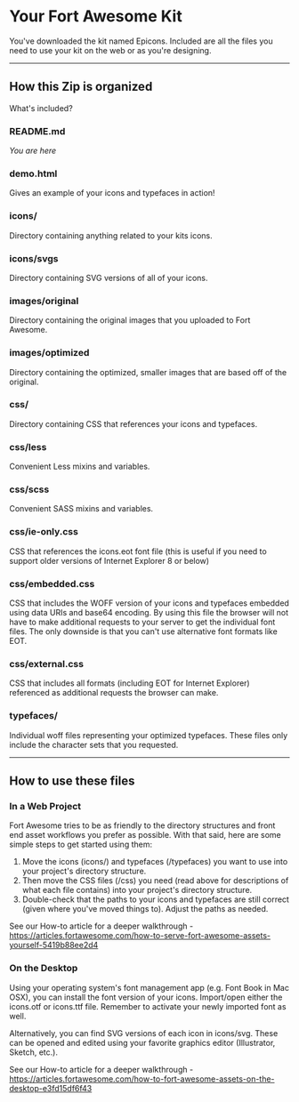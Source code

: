 # Your Fort Awesome Kit

You've downloaded the kit named Epicons. Included are all the files
you need to use your kit on the web or as you're designing.

- - -

## How this Zip is organized

What's included?

### README.md

*You are here*

### demo.html

Gives an example of your icons and typefaces in action!

### icons/

Directory containing anything related to your kits icons.

### icons/svgs

Directory containing SVG versions of all of your icons.

### images/original

Directory containing the original images that you uploaded to Fort Awesome.

### images/optimized

Directory containing the optimized, smaller images that are based off of the original.

### css/

Directory containing CSS that references your icons and typefaces.

### css/less

Convenient Less mixins and variables.

### css/scss

Convenient SASS mixins and variables.

### css/ie-only.css

CSS that references the icons.eot font file (this is useful if you need to
support older versions of Internet Explorer 8 or below)

### css/embedded.css

CSS that includes the WOFF version of your icons and typefaces embedded using
data URIs and base64 encoding. By using this file the browser will not have
to make additional requests to your server to get the individual font files. The
only downside is that you can't use alternative font formats like EOT.

### css/external.css

CSS that includes all formats (including EOT for Internet Explorer) referenced as
additional requests the browser can make.

### typefaces/

Individual woff files representing your optimized typefaces. These files only
include the character sets that you requested.

- - -

## How to use these files

### In a Web Project
Fort Awesome tries to be as friendly to the directory structures and front end asset workflows you prefer as possible. With that said, here are some simple steps to get started using them:

1. Move the icons (icons/) and typefaces (/typefaces) you want to use into your project's directory structure.
2. Then move the CSS files (/css) you need (read above for descriptions of what each file contains) into your project's directory structure.
3. Double-check that the paths to your icons and typefaces are still correct (given where you've moved things to). Adjust the paths as needed.

See our How-to article for a deeper walkthrough - https://articles.fortawesome.com/how-to-serve-fort-awesome-assets-yourself-5419b88ee2d4

### On the Desktop
Using your operating system's font management app (e.g. Font Book in Mac OSX), you can install the font version of your icons. Import/open either the icons.otf or icons.ttf file. Remember to activate your newly imported font as well.

Alternatively, you can find SVG versions of each icon in icons/svg. These can be opened and edited using your favorite graphics editor (Illustrator, Sketch, etc.).

See our How-to article for a deeper walkthrough - https://articles.fortawesome.com/how-to-fort-awesome-assets-on-the-desktop-e3fd15df6f43
